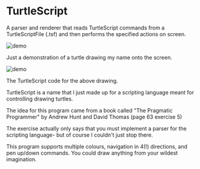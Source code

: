 # TurtleScript
A parser and renderer that reads TurtleScript commands from a TurtleScriptFile (.tsf) and then performs the specified actions on screen.

![demo](https://github.com/Nytra/TurtleScript/blob/master/demo1.gif)

Just a demonstration of a turtle drawing my name onto the screen.

![demo](https://github.com/Nytra/TurtleScript/blob/master/yeah_it_supports_comments.PNG)

The TurtleScript code for the above drawing.

TurtleScript is a name that I just made up for a scripting language meant for controlling drawing turtles.

The idea for this program came from a book called "The Pragmatic Programmer" by Andrew Hunt and David Thomas (page 63 exercise 5)

The exercise actually only says that you must implement a parser for the scripting language- but of course I couldn't just stop there. 

This program supports multiple colours, navigation in 4(!) directions, and pen up/down commands. You could draw anything from your wildest imagination.
